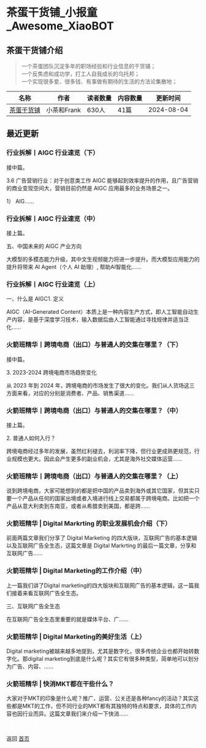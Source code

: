 # 茶蛋干货铺_小报童_Awesome_XiaoBOT

## 茶蛋干货铺介绍
> 一个茶蛋团队沉淀多年的职场经验和行业信息的干货铺；    
一个反焦虑和成功学，打工人自我成长的乌托邦；    
一个实现很多爱、很多钱、有事做有期待的生活的方法论集散地；  
  


|名称|作者|读者数量|内容数量|更新时间|
|---|---|---|---|---|
|[茶蛋干货铺](https://xiaobot.net/p/Chadandrygoods?refer=0b133df9-27dc-423b-8101-639049001c13)|小茶和Frank|630人|41篇|2024-08-04|

## 最近更新
### 行业拆解丨AIGC 行业速览（下）

接中篇。

3.6 广告营销行业：对于创意类工作 AIGC 能够起到效率提升的作用，且广告营销的商业变现空间大，营销目前仍然是 AIGC 应用最多的业务场景之一。

1） AIG......

### 行业拆解丨AIGC 行业速览（中）

接上篇。

五、中国未来的 AIGC 产业方向

大模型的多模态能力升级，其中文生视频能力将进一步提升。而大模型应用能力的提升将带来 AI Agent（个人 AI 助理）, 帮助AI智能化......

### 行业拆解丨AIGC 行业速览（上）

一、什么是 AIGC1. 定义

AIGC（AI-Generated
Content）本质上是一种内容生产方式，即人工智能自动生产内容，是基于深度学习技术，输入数据后由人工智能通过寻找规律并适当泛化......

### 火箭班精华丨跨境电商（出口）与普通人的交集在哪里？（下）

接中篇。

3\. 2023-2024 跨境电商市场趋势变化

从 2023 年到 2024 年，跨境电商的市场发生了很大的变化。我们从人货场这三方面来看，对应的分别是消费者、产品、销售渠道......

### 火箭班精华丨跨境电商（出口）与普通人的交集在哪里？（中）

接上篇。

2\. 普通人如何入行？

跨境电商经过多年的发展，虽然红利褪去，利润率下降，但行业更成熟更规范，行业规模也更大。因此会产生更多的副业机会，尤其是海外社交媒体运营......

### 火箭班精华丨跨境电商（出口）与普通人的交集在哪里？（上）

说到跨境电商，大家可能想到的都是把中国的产品卖到海外或其它国家，但其实只要一个产品从任何的国家出境或者入境进行线上交易都属于跨境电商。比如把一个产品从意大利卖到东南亚，或者从希腊卖到美国，都是跨......

### 火箭班精华 | Digital Markrting 的职业发展机会介绍（下）

前面两篇文章我们分享了 Digital Marketing 的四大版块，互联网广告的基本逻辑以及互联网广告全生态，这篇文章是 Digital
Markrting 的最后一篇文章，分享和互联网广告......

### 火箭班精华 | Digital Marketing的工作介绍（中）

上一篇我们讲了Digital marketing的四大版块和互联网广告的基本逻辑，这一篇我们接着来看互联网广告全生态。

三、互联网广告全生态

在互联网广告全生态里重要的就是媒体平台、广......

### 火箭班精华 | Digital Marketing的美好生活（上）

Digital marketing被越来越多地提到，尤其是数字化，很多传统企业也都开始转数字化。那digital
marketing到底是什么呢？其实它有很多种类型，简单地可以划分为广告、内容、......

### 火箭班精华 | 快消MKT都在干些什么？

大家对于MKT的印象是什么呢？推广、运营、公关还是各种fancy的活动？其实这些都是MKT的工作，但不同行业的MKT都有其独特的特点和要求，具体的工作内容也因行业而异。这篇文章我们来介绍一下快消......


<a href="https://github.com/Reno9527/awesome-xiaobot" style="color: white; text-decoration: none;">awesome-xiaobot</a>

返回 [首页](../README.md)
